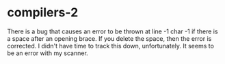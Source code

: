 # compilers-2

There is a bug that causes an error to be thrown at line -1 char -1 if there is a space after an opening brace. If you delete the space, then the error is corrected. I didn't have time to track this down, unfortunately. It seems to be an error with my scanner.